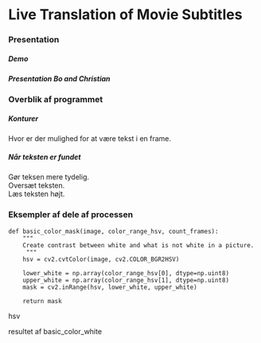 # Live Translation of Movie Subtitles
### Presentation

##### Demo

##### Presentation Bo and Christian

### Overblik af programmet
##### Konturer
Hvor er der mulighed for at være tekst i en frame.  

##### Når teksten er fundet
Gør teksen mere tydelig.  
Oversæt teksten.  
Læs teksten højt.  

### Eksempler af dele af processen
```
def basic_color_mask(image, color_range_hsv, count_frames):
    """ 
    Create contrast between white and what is not white in a picture.
     """
    hsv = cv2.cvtColor(image, cv2.COLOR_BGR2HSV)
    
    lower_white = np.array(color_range_hsv[0], dtype=np.uint8)
    upper_white = np.array(color_range_hsv[1], dtype=np.uint8)
    mask = cv2.inRange(hsv, lower_white, upper_white)

    return mask
 ```   
  hsv
  
  resultet af basic_color_white
  
